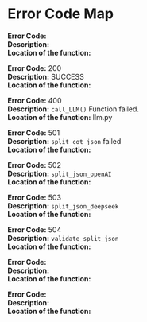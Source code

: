 # Error Code Map

**Error Code:** <br>
**Description:** <br>
**Location of the function:** <br>

**Error Code:** 200<br>
**Description:** SUCCESS<br>
**Location of the function:** <br>

**Error Code:** 400<br>
**Description:** `call_LLM()` Function failed.<br>
**Location of the function:** llm.py<br>

**Error Code:** 501<br>
**Description:** `split_cot_json` failed<br>
**Location of the function:** <br>

**Error Code:** 502<br>
**Description:** `split_json_openAI`<br>
**Location of the function:** <br>

**Error Code:** 503<br>
**Description:** `split_json_deepseek`<br>
**Location of the function:** <br>

**Error Code:** 504<br>
**Description:** `validate_split_json`<br>
**Location of the function:** <br>

**Error Code:** <br>
**Description:** <br>
**Location of the function:** <br>

**Error Code:** <br>
**Description:** <br>
**Location of the function:** <br>